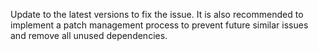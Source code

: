 Update to the latest versions to fix the issue. It is also recommended to implement a patch management process to prevent future similar issues and remove all unused dependencies.